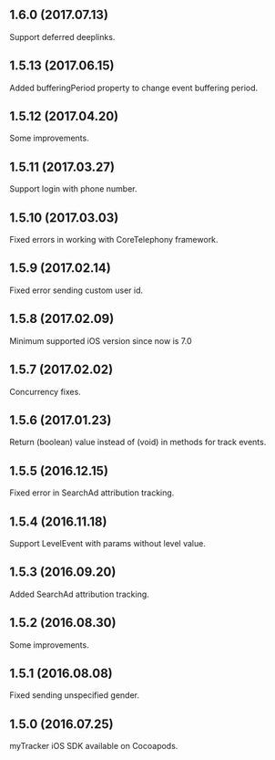 ## 1.6.0 (2017.07.13)

Support deferred deeplinks.

## 1.5.13 (2017.06.15)

Added bufferingPeriod property to change event buffering period.

## 1.5.12 (2017.04.20)

Some improvements.

## 1.5.11 (2017.03.27)

Support login with phone number.

## 1.5.10 (2017.03.03)

Fixed errors in working with CoreTelephony framework.

## 1.5.9 (2017.02.14)

Fixed error sending custom user id.

## 1.5.8 (2017.02.09)

Minimum supported iOS version since now is 7.0

## 1.5.7 (2017.02.02)

Concurrency fixes.

## 1.5.6 (2017.01.23)

Return (boolean) value instead of (void) in methods for track events.

## 1.5.5 (2016.12.15)

Fixed error in SearchAd attribution tracking.

## 1.5.4 (2016.11.18)

Support LevelEvent with params without level value.

## 1.5.3 (2016.09.20)

Added SearchAd attribution tracking.

## 1.5.2 (2016.08.30)

Some improvements.

## 1.5.1 (2016.08.08)

Fixed sending unspecified gender.


## 1.5.0 (2016.07.25)

myTracker iOS SDK available on Cocoapods.
